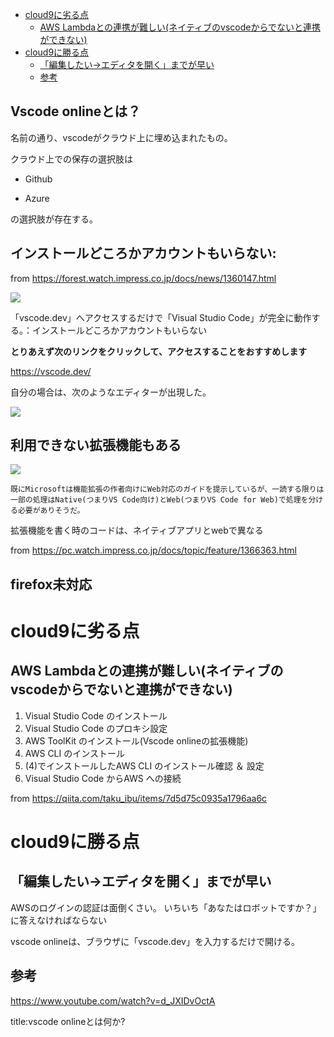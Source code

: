 


- [cloud9に劣る点](#cloud9に劣る点)
  - [AWS Lambdaとの連携が難しい(ネイティブのvscodeからでないと連携ができない)](#aws-lambdaとの連携が難しいネイティブのvscodeからでないと連携ができない)
- [cloud9に勝る点](#cloud9に勝る点)
  - [「編集したい→エディタを開く」までが早い](#編集したいエディタを開くまでが早い)
  - [参考](#参考)


## Vscode onlineとは？

名前の通り、vscodeがクラウド上に埋め込まれたもの。

クラウド上での保存の選択肢は

- Github

- Azure

の選択肢が存在する。



## インストールどころかアカウントもいらない:

from https://forest.watch.impress.co.jp/docs/news/1360147.html

<img src="https://asset.watch.impress.co.jp/img/wf/docs/1360/147/image1_l.jpg">

「vscode.dev」へアクセスするだけで「Visual Studio Code」が完全に動作する。：インストールどころかアカウントもいらない

**とりあえず次のリンクをクリックして、アクセスすることをおすすめします**

https://vscode.dev/

自分の場合は、次のようなエディターが出現した。

<img src="https://github.com/kawadasatoshi/techblog/blob/main/0/provider/vscode/vscode_online.png?raw=true">



## 利用できない拡張機能もある

<img src="https://asset.watch.impress.co.jp/img/pcw/docs/1366/363/10_l.jpg">

```
既にMicrosoftは機能拡張の作者向けにWeb対応のガイドを提示しているが、一読する限りは一部の処理はNative(つまりVS Code向け)とWeb(つまりVS Code for Web)で処理を分ける必要がありそうだ。
```

拡張機能を書く時のコードは、ネイティブアプリとwebで異なる

from https://pc.watch.impress.co.jp/docs/topic/feature/1366363.html


## firefox未対応






# cloud9に劣る点

## AWS Lambdaとの連携が難しい(ネイティブのvscodeからでないと連携ができない)

1. Visual Studio Code のインストール
2. Visual Studio Code のプロキシ設定
3. AWS ToolKit のインストール(Vscode onlineの拡張機能)
4. AWS CLI のインストール
5.  (4)でインストールしたAWS CLI のインストール確認 ＆ 設定
6.  Visual Studio Code からAWS への接続

from https://qiita.com/taku_ibu/items/7d5d75c0935a1796aa6c


# cloud9に勝る点

## 「編集したい→エディタを開く」までが早い

AWSのログインの認証は面倒くさい。
いちいち「あなたはロボットですか？」に答えなければならない

vscode onlineは、ブラウザに「vscode.dev」を入力するだけで開ける。




## 参考

https://www.youtube.com/watch?v=d_JXIDvOctA


title:vscode onlineとは何か?









